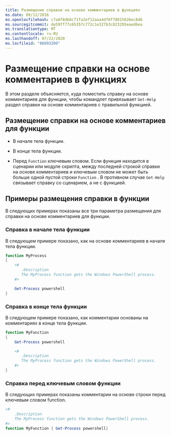 ```yaml
---
title: Размещение справки на основе комментариев в функциях
ms.date: 09/12/2016
ms.openlocfilehash: c7a8f8db6c71fa2ef12aaa4df0f78815626ec8d6
ms.sourcegitcommit: de59ff77c6535fc772c1e327b3c823295eaed6ea
ms.translationtype: MT
ms.contentlocale: ru-RU
ms.lasthandoff: 07/22/2020
ms.locfileid: "86893209"
---
```

# <a name="placing-comment-based-help-in-functions"></a>Размещение справки на основе комментариев в функциях

В этом разделе объясняется, куда поместить справку на основе комментариев для функции, чтобы командлет привязывает `Get-Help` раздел справки на основе комментариев с правильной функцией.

## <a name="where-to-place-comment-based-help-for-a-function"></a>Размещение справки на основе комментариев для функции

- В начале тела функции.

- В конце тела функции.

- Перед `Function` ключевым словом. Если функция находится в сценарии или модуле скрипта, между последней строкой справки на основе комментариев и ключевым словом не может быть больше одной пустой строки `Function` . В противном случае `Get-Help` связывает справку со сценарием, а не с функцией.

## <a name="examples-of-help-placement-in-a-function"></a>Примеры размещения справки в функции

В следующих примерах показаны все три параметра размещения для справки на основе комментариев для функции.

### <a name="help-at-the-beginning-of-a-function-body"></a>Справка в начале тела функции

В следующем примере показано, как на основе комментариев в начале тела функции.

```powershell
function MyProcess
{
    <#
       .Description
       The MyProcess function gets the Windows PowerShell process.
    #>

    Get-Process powershell
}
```

### <a name="help-at-the-end-of-a-function-body"></a>Справка в конце тела функции

 В следующем примере показано, как комментарии основаны на комментариях в конце тела функции.

```powershell
function MyFunction
{
    Get-Process powershell

    <#
       .Description
       The MyProcess function gets the Windows PowerShell process.
    #>
}
```

### <a name="help-before-the-function-keyword"></a>Справка перед ключевым словом функции

 В следующих примерах показаны комментарии на основе строки перед ключевым словом function.

```powershell
<#
    .Description
    The MyProcess function gets the Windows PowerShell process.
#>
function MyFunction { Get-Process powershell}
```
